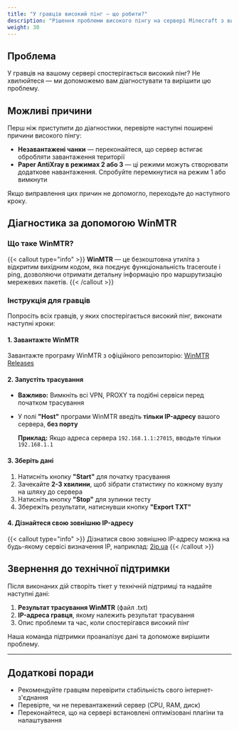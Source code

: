 ```yaml
---
title: "У гравців високий пінг — що робити?"
description: "Рішення проблеми високого пінгу на сервері Minecraft з використанням WinMTR для діагностики мережі"
weight: 30
---
```


## Проблема

У гравців на вашому сервері спостерігається високий пінг? Не хвилюйтеся — ми допоможемо вам діагностувати та вирішити цю проблему.

## Можливі причини

Перш ніж приступити до діагностики, перевірте наступні поширені причини високого пінгу:

- **Незавантажені чанки** — переконайтеся, що сервер встигає обробляти завантаження території
- **Paper AntiXray в режимах 2 або 3** — ці режими можуть створювати додаткове навантаження. Спробуйте перемкнутися на режим 1 або вимкнути

Якщо виправлення цих причин не допомогло, переходьте до наступного кроку.

## Діагностика за допомогою WinMTR

### Що таке WinMTR?

{{< callout type="info" >}}
**WinMTR** — це безкоштовна утиліта з відкритим вихідним кодом, яка поєднує функціональність traceroute і ping, дозволяючи отримати детальну інформацію про маршрутизацію мережевих пакетів.
{{< /callout >}}

### Інструкція для гравців

Попросіть всіх гравців, у яких спостерігається високий пінг, виконати наступні кроки:

#### 1. Завантажте WinMTR

Завантажте програму WinMTR з офіційного репозиторію: [WinMTR Releases](https://github.com/White-Tiger/WinMTR/releases)

#### 2. Запустіть трасування

- **Важливо:** Вимкніть всі VPN, PROXY та подібні сервіси перед початком трасування
- У полі **"Host"** програми WinMTR введіть **тільки IP-адресу** вашого сервера, **без порту**
  
  **Приклад:** Якщо адреса сервера `192.168.1.1:27015`, вводьте тільки `192.168.1.1`

#### 3. Зберіть дані

1. Натисніть кнопку **"Start"** для початку трасування
2. Зачекайте **2-3 хвилини**, щоб зібрати статистику по кожному вузлу на шляху до сервера
3. Натисніть кнопку **"Stop"** для зупинки тесту
4. Збережіть результати, натиснувши кнопку **"Export TXT"**

#### 4. Дізнайтеся свою зовнішню IP-адресу

{{< callout type="info" >}}
Дізнатися свою зовнішню IP-адресу можна на будь-якому сервісі визначення IP, наприклад: [2ip.ua](https://2ip.ua/)
{{< /callout >}}

## Звернення до технічної підтримки

Після виконаних дій створіть тікет у технічній підтримці та надайте наступні дані:

1. **Результат трасування WinMTR** (файл .txt)
2. **IP-адреса гравця**, якому належить результат трасування
3. Опис проблеми та час, коли спостерігався високий пінг

Наша команда підтримки проаналізує дані та допоможе вирішити проблему.

---

## Додаткові поради

- Рекомендуйте гравцям перевірити стабільність свого інтернет-з'єднання
- Перевірте, чи не перевантажений сервер (CPU, RAM, диск)
- Переконайтеся, що на сервері встановлені оптимізовані плагіни та налаштування
